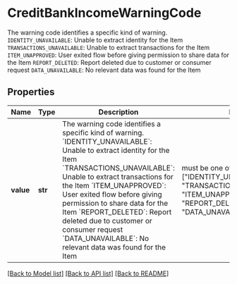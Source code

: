 # CreditBankIncomeWarningCode

The warning code identifies a specific kind of warning. `IDENTITY_UNAVAILABLE`: Unable to extract identity for the Item `TRANSACTIONS_UNAVAILABLE`: Unable to extract transactions for the Item `ITEM_UNAPPROVED`: User exited flow before giving permission to share data for the Item `REPORT_DELETED`: Report deleted due to customer or consumer request `DATA_UNAVAILABLE`: No relevant data was found for the Item

## Properties
Name | Type | Description | Notes
------------ | ------------- | ------------- | -------------
**value** | **str** | The warning code identifies a specific kind of warning. &#x60;IDENTITY_UNAVAILABLE&#x60;: Unable to extract identity for the Item &#x60;TRANSACTIONS_UNAVAILABLE&#x60;: Unable to extract transactions for the Item &#x60;ITEM_UNAPPROVED&#x60;: User exited flow before giving permission to share data for the Item &#x60;REPORT_DELETED&#x60;: Report deleted due to customer or consumer request &#x60;DATA_UNAVAILABLE&#x60;: No relevant data was found for the Item |  must be one of ["IDENTITY_UNAVAILABLE", "TRANSACTIONS_UNAVAILABLE", "ITEM_UNAPPROVED", "REPORT_DELETED", "DATA_UNAVAILABLE", ]

[[Back to Model list]](../README.md#documentation-for-models) [[Back to API list]](../README.md#documentation-for-api-endpoints) [[Back to README]](../README.md)


